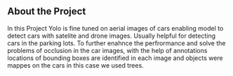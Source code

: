 ## About the Project
In this Project Yolo is fine tuned on aerial images of cars enabling model to detect cars with satelite and drone images. Usually helpful for detecting cars in the parking lots.
To further enahnce the perfrormance and solve the problems of occlusion in the car images, with the help of annotations locations of bounding boxes are identified in each image and objects were mappes on the cars in this case we used trees. 
